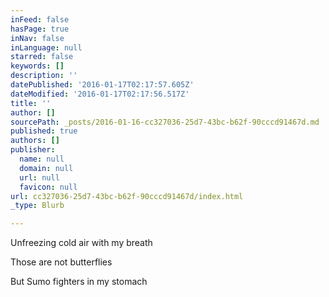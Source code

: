 ```yaml
---
inFeed: false
hasPage: true
inNav: false
inLanguage: null
starred: false
keywords: []
description: ''
datePublished: '2016-01-17T02:17:57.605Z'
dateModified: '2016-01-17T02:17:56.517Z'
title: ''
author: []
sourcePath: _posts/2016-01-16-cc327036-25d7-43bc-b62f-90cccd91467d.md
published: true
authors: []
publisher:
  name: null
  domain: null
  url: null
  favicon: null
url: cc327036-25d7-43bc-b62f-90cccd91467d/index.html
_type: Blurb

---
```

Unfreezing cold air with my breath

Those are not butterflies

But Sumo fighters in my stomach
